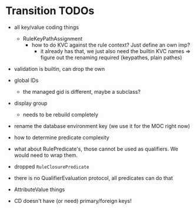 # Transition TODOs

- all key/value coding things
  - RuleKeyPathAssignment
    - how to do KVC against the rule context? Just define an own imp?
      - it already has that, we just also need the builtin KVC names
    => figure out the renaming required (keypathes, plain pathes)
    
- validation is builtin, can drop the own

- global IDs
  - the managed gid is different, maybe a subclass?

- display group
  - needs to be rebuild completely

- rename the database environment key (we use it for the MOC right now)

- how to determine predicate complexity

- what about RulePredicate's, those cannot be used as qualifiers. We would
  need to wrap them.

- dropped `RuleClosurePredicate`

- there is no QualifierEvaluation protocol, all predicates can do that

- AttributeValue things

- CD doesn't have (or need) primary/foreign keys!
